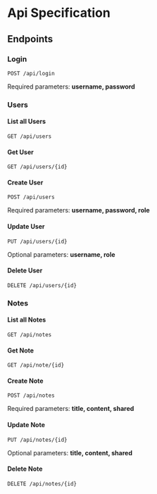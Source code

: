 # Api Specification

## Endpoints

### Login

```http
POST /api/login
```

Required parameters: **username, password**

### Users

#### List all Users

```http
GET /api/users
```

#### Get User

```http
GET /api/users/{id}
```

#### Create User

```http
POST /api/users
```

Required parameters: **username, password, role**

#### Update User

```http
PUT /api/users/{id}
```

Optional parameters: **username, role**

#### Delete User

```http
DELETE /api/users/{id}
```

### Notes

#### List all Notes

```http
GET /api/notes
```

#### Get Note

```http
GET /api/note/{id}
```

#### Create Note

```http
POST /api/notes
```

Required parameters: **title, content, shared**

#### Update Note

```http
PUT /api/notes/{id}
```

Optional parameters: **title, content, shared**

#### Delete Note

```http
DELETE /api/notes/{id}
```

